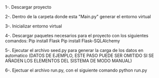 1-. Descargar proyecto

2-. Dentro de la carpeta donde esta "Main.py" generar el entorno virtual

3-. Inicializar entorno virtual

4-. Descargar paquetes necesarios para el proyecto con los siguientes comandos:
      Pip install Flask
      Pip install Flask-SQLAlchemy

5-. Ejecutar el archivo seed.py para generar la carga de los datos en automatico (DATOS DE EJEMPLO, ESTE PASO PUEDE SER OMITIDO SI SE AÑADEN LOS ELEMENTOS DEL SISTEMA DE MODO MANUAL)

6-. Ejectuar el archivo run.py, con el siguiente comando
      python run.py

